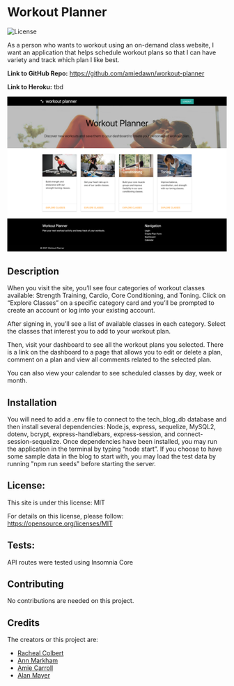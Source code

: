 # Workout Planner

![License](https://img.shields.io/badge/License-MIT-green.svg)

As a person who wants to workout using an on-demand class website, I want an application that helps schedule workout plans so that I can have variety and track which plan I like best.

**Link to GitHub Repo:** https://github.com/amiedawn/workout-planner

**Link to Heroku:** tbd

![Image of Application](public/stylesheets/images/workout-planner.png)

## Description

When you visit the site, you’ll see four categories of workout classes available: Strength Training, Cardio, Core Conditioning, and Toning. Click on “Explore Classes” on a specific category card and you’ll be prompted to create an account or log into your existing account.

After signing in, you’ll see a list of available classes in each category. Select the classes that interest you to add to your workout plan.

Then, visit your dashboard to see all the workout plans you selected.
There is a link on the dashboard to a page that allows you to edit or delete a plan, comment on a plan and view all comments related to the selected plan.

You can also view your calendar to see scheduled classes by day, week or month.

## Installation

 You will need to add a .env file to connect to the tech_blog_db database and then install several dependencies: Node.js, express, sequelize, MySQL2, dotenv, bcrypt, express-handlebars, express-session, and connect-session-sequelize. Once dependencies have been installed, you may run the application in the terminal by typing “node start”. If you choose to have some sample data in the blog to start with, you may load the test data by running "npm run seeds" before starting the server.

## License:

This site is under this license: MIT

For details on this license, please follow: https://opensource.org/licenses/MIT

## Tests:

API routes were tested using Insomnia Core

## Contributing

No contributions are needed on this project.

## Credits

The creators or this project are:

- [Racheal Colbert](https://github.com/rachealcolbert)
- [Ann Markham](https://github.com/AnnMarkham)
- [Amie Carroll](https://github.com/amiedawn)
- [Alan Mayer](https://github.com/AlanM09)
